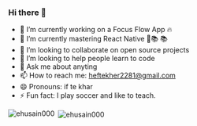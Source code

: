 ### Hi there 👋

- 🔭 I’m currently working on a Focus Flow App :fire: 
- 🌱 I’m currently mastering React Native 🥇📚 :books:
- 👯 I’m looking to collaborate on open source projects
- 🤔 I’m looking to help people learn to code
- 💬 Ask me about anyting
- 📫 How to reach me: heftekher2281@gmail.com
- 😄 Pronouns: if te khar
- ⚡ Fun fact: I play soccer and like to teach.

<p><img align="left" src="https://github-readme-stats.vercel.app/api/top-langs/?username=ehusain000&layout=compact&hide=html" alt="ehusain000" /></p>
<p>&nbsp;<img align="center" src="https://github-readme-stats.vercel.app/api?username=ehusain000&show_icons=true" alt="ehusain000" /></p>
